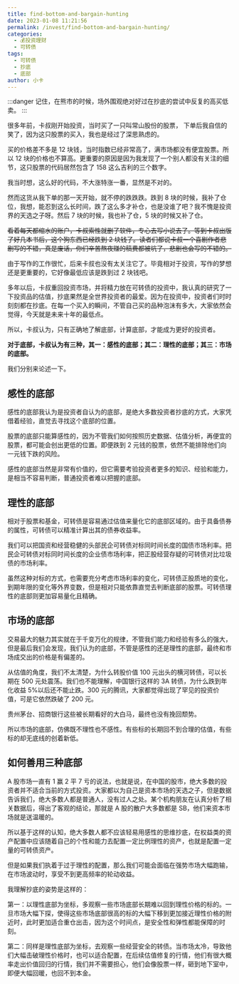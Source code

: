 ```yaml
---
title: find-bottom-and-bargain-hunting
date: 2023-01-08 11:21:56
permalink: /invest/find-bottom-and-bargain-hunting/
categories:
  - 💰投资理财
  - 可转债
tags:
  - 可转债
  - 抄底
  - 底部
author: 小卡
---
```

:::danger
记住，在熊市的时候，场外围观绝对好过在抄底的尝试中反复的高买低卖。
:::

很多年前，卡叔刚开始投资，当时买了一只叫常山股份的股票， 下单后我自信的笑了，因为这只股票的买入，我也是经过了深思熟虑的。

买的价格差不多是 12 块钱，当时指数已经非常高了，满市场都没有便宜股票。所以 12 块的价格也不算高。更重要的原因是因为我发现了一个别人都没有关注的细节，这只股票的代码居然包含了 158 这么吉利的三个数字。

我当时想，这么好的代码，不大涨特涨一番，显然是不对的。

然而这货从我下单的那一天开始，就不停的跌跌跌。跌到 8 块的时候，我补了仓位，我想，能忍到这么长时间，跌了这么多才补仓，也是没谁了吧？我不愧是投资界的天选之子呀。然后 7 块的时候，我也补了仓，5 块的时候又补了仓。

~~看着每天都缩水的账户，卡叔索性就删了软件，专心去写小说去了。等到卡叔出版了好几本书后，这个狗东西已经跌到 2 块钱了。读者们都说卡叔一个喜剧作者悲剧写的不错，真是废话，你们辛苦熬夜赚的稿费都被坑了，悲剧也会写的不错的。~~

由于写作的工作很忙，后来卡叔也没有太关注它了。毕竟相对于投资，写作的梦想还是更重要的，它好像最低应该是跌到过 2 块钱吧。

多年以后，卡叔重回投资市场，并将精力放在可转债的投资中，我认真的研究了一下投资品的估值，抄底果然是全世界投资者的最爱。因为在投资中，投资者们时时刻刻都在抄底。在每一个买入的瞬间，不管自己买的品种泡沫有多大，大家依然会觉得，今天就是未来十年的最低点。

所以，卡叔认为，只有正确地了解底部，计算底部，才能成为更好的投资者。

**对于底部，卡叔认为有三种，其一：感性的底部；其二：理性的底部；其三：市场的底部。**

我们分别来论述一下。

## 感性的底部

感性的底部我认为是投资者自认为的底部，是绝大多数投资者抄底的方式，大家凭借着经验，直觉去寻找这个底部的位置。

股票的底部只能算感性的，因为不管我们如何按照历史数据、估值分析，再便宜的股票，都可能会创出更低的位置。即便跌到 2 元钱的股票，依然不能排除他们向一元钱下跌的风险。

感性的底部当然是非常有价值的，但它需要考验投资者更多的知识、经验和能力，是相当不容易判断，普通投资者难以把握的底部。

## 理性的底部

相对于股票和基金，可转债是容易通过估值来量化它的底部区域的。由于具备债券的属性，可转债可以精准计算出其的债券收益率。

我们可以把国资和经营稳健的头部民企可转债对标同时间长度的国债市场利率。把民企可转债对标同时间长度的企业债市场利率，把正股经营存疑的可转债对比垃圾债的市场利率。

虽然这种对标的方式，也需要充分考虑市场利率的变化，可转债正股质地的变化，到期年限的变化等外界变数，但是相对只能依靠直觉去判断底部的股票。可转债理性的底部则更加容易量化且精确。

## 市场的底部

交易最大的魅力其实就在于千变万化的规律，不管我们能力和经验有多么的强大，但是最后我们会发现，我们认为的底部，不管是感性的还是理性的底部，最终和市场成交出的价格是有偏差的。

从估值的角度，我们不太清楚，为什么转股价值 100 元出头的横河转债，可以长期在 500 元处震荡。我们也不能理解，中国银行这样的 3A 转债，为什么跌到年化收益 5%以后还不能止跌。300 元的腾讯，大家都觉得出现了罕见的投资价值，可是它依然跌破了 200 元。

贵州茅台、招商银行这些被长期看好的大白马，最终也没有挽回颓势。

所以市场的底部，仿佛既不理性也不感性。有些标的长期回不到合理的估值，有些标的却无底线的创着新低。

## 如何善用三种底部

A 股市场一直有 1 赢 2 平 7 亏的说法，也就是说，在中国的股市，绝大多数的投资者并不适合当前的方式投资。大家都以为自己是资本市场的天选之子，但是数据告诉我们，绝大多数人都是普通人，没有过人之处。某个机构朋友在认真分析了相关数据后，得出了客观的结论，那就是 A 股的散户大多数都是 SB，他们来资本市场就是送温暖的。

所以基于这样的认知，绝大多数人都不应该轻易用感性的思维抄底，在权益类的资产配置中应该随着自己的个性和能力去配置一定比例理性的资产，也就是配置一定量的可转债资产。

但是如果我们执着于过于理性的配置，那么我们可能会面临在强势市场大幅跑输，在市场波动时，享受不到更高频率的轮动收益。

我理解抄底的姿势是这样的：

第一：以理性底部为坐标，多观察一些市场底部长期难以回到理性价格的标的。一旦市场大幅下探，使得这些市场底部很高的标的大幅下移到更加接近理性价格的附近时，此时更加适合重仓出击，因为这个时间点，是安全性和弹性都能保障的时刻。

第二：同样是理性底部为坐标，去观察一些经营安全的转债。当市场太冷，导致他们大幅击破理性价格时，也可以适合配置，在后续估值修复的行情，他们有很大概率走出价值回归的行情，我们并不需要担心，他们会像股票一样，砸到地下室中，即便大幅回暖，也回不到本金。
